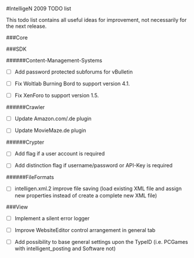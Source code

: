 #IntelligeN 2009 TODO list

This todo list contains all useful ideas for improvement, not necessarily for the next release.

###Core

###SDK

######Content-Management-Systems

- [ ] Add password protected subforums for vBulletin

- [ ] Fix Woltlab Burning Bord to support version 4.1.

- [ ] Fix XenForo to support version 1.5.

######Crawler

- [ ] Update Amazon.com/.de plugin

- [ ] Update MovieMaze.de plugin

######Crypter

- [ ] Add flag if a user account is required

- [ ] Add distinction flag if username/password or API-Key is required

######FileFormats

- [ ] intelligen.xml.2 improve file saving (load existing XML file and assign new properties instead of create a complete new XML file)

###View

- [ ] Implement a silent error logger

- [ ] Improve WebsiteEditor control arrangement in general tab

- [ ] Add possibility to base general settings upon the TypeID (i.e. PCGames with intelligent_posting and Software not)
